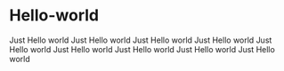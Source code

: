 # Hello-world
Just Hello world
Just Hello world
Just Hello world
Just Hello world
Just Hello world
Just Hello world
Just Hello world
Just Hello world
Just Hello world
